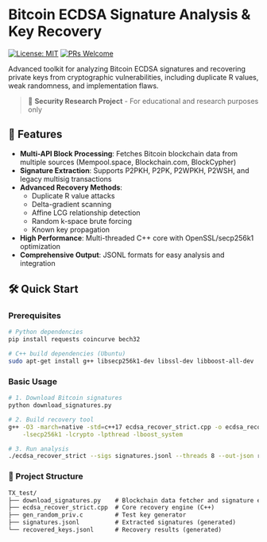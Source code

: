 # Bitcoin ECDSA Signature Analysis & Key Recovery

[![License: MIT](https://img.shields.io/badge/License-MIT-yellow.svg)](https://opensource.org/licenses/MIT)
[![PRs Welcome](https://img.shields.io/badge/PRs-welcome-brightgreen.svg)](https://makeapullrequest.com)

Advanced toolkit for analyzing Bitcoin ECDSA signatures and recovering private keys from cryptographic vulnerabilities, including duplicate R values, weak randomness, and implementation flaws.

> 🔐 **Security Research Project** - For educational and research purposes only

## 🚀 Features

- **Multi-API Block Processing**: Fetches Bitcoin blockchain data from multiple sources (Mempool.space, Blockchain.com, BlockCypher)
- **Signature Extraction**: Supports P2PKH, P2PK, P2WPKH, P2WSH, and legacy multisig transactions
- **Advanced Recovery Methods**:
  - Duplicate R value attacks
  - Delta-gradient scanning
  - Affine LCG relationship detection
  - Random k-space brute forcing
  - Known key propagation
- **High Performance**: Multi-threaded C++ core with OpenSSL/secp256k1 optimization
- **Comprehensive Output**: JSONL formats for easy analysis and integration

## 🛠 Quick Start

### Prerequisites
```bash
# Python dependencies
pip install requests coincurve bech32

# C++ build dependencies (Ubuntu)
sudo apt-get install g++ libsecp256k1-dev libssl-dev libboost-all-dev
```

### Basic Usage
```bash
# 1. Download Bitcoin signatures
python download_signatures.py

# 2. Build recovery tool
g++ -O3 -march=native -std=c++17 ecdsa_recover_strict.cpp -o ecdsa_recover_strict \
    -lsecp256k1 -lcrypto -lpthread -lboost_system

# 3. Run analysis
./ecdsa_recover_strict --sigs signatures.jsonl --threads 8 --out-json recovered.jsonl
```

### 📁 Project Structure
```txt
TX_test/
├── download_signatures.py    # Blockchain data fetcher and signature extractor
├── ecdsa_recover_strict.cpp  # Core recovery engine (C++)
├── gen_random_priv.c         # Test key generator
├── signatures.jsonl          # Extracted signatures (generated)
└── recovered_keys.jsonl      # Recovery results (generated)
```

